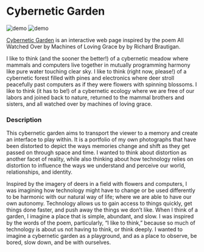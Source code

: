 # Cybernetic Garden
![demo](https://github.com/mahirarai/iml400/cybernetic-garden/images/live1.gif)
![demo](https://github.com/mahirarai/iml400/cybernetic-garden/images/live2.gif)

[Cybernetic Garden](https://mahirarai.github.io/iml400/cybernetic-garden/) is an interactive web page inspired by the poem All Watched Over by Machines of Loving Grace by by Richard Brautigan.

I like to think (and the sooner the better!) of a cybernetic meadow where mammals and computers live together in mutually programming harmony like pure water touching clear sky.
I like to think (right now, please!) of a cybernetic forest filled with pines and electronics where deer stroll peacefully past computers as if they were flowers with spinning blossoms. 
I like to think (it has to be!) of a cybernetic ecology where we are free of our labors and joined back to nature, returned to the mammal brothers and sisters, and all watched over by machines of loving grace. 


### Description

This cybernetic garden aims to transport the viewer to a memory and create an interface to play within. It is a portfolio of my own photographs that have been distorted to depict the ways memories change and shift as they get passed on through space and time. I wanted to think about distortion as another facet of reality, while also thinking about how technology relies on distortion to influence the ways we understand and perceive our world, relationships, and identity. 

Inspired by the imagery of deers in a field with flowers and computers, I was imagining how technology might have to change or be used differently to be harmonic with our natural way of life; where we are able to have our own autonomy. Technology allows us to gain access to things quickly, get things done faster, and push away the things we don’t like. When I think of a garden, I imagine a place that is simple, abundant, and slow. I was inspired by the words of the poem, particularly, “I like to think,” because so much of technology is about us not having to think, or think deeply. I wanted to imagine a cybernetic garden as a playground, and as a place to observe, be bored, slow down, and be with ourselves. 